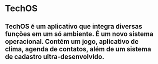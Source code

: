 # TechOS
## TechOS é um aplicativo que integra diversas funções em um só ambiente. É um novo sistema operacional. Contém um jogo, aplicativo de clima, agenda de contatos, além de um sistema de cadastro ultra-desenvolvido. 
